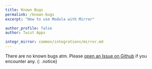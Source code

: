 ```yaml
---
title: Known Bugs
permalink: /known-bugs
excerpt: "How to use Modula with Mirror"

author_profile: false
author: Twist Apps

integr_mirror: common/integrations/mirror.md
---
```


There are no known bugs atm. Please [open an Issue on Github](https://github.com/twistapps/request-for-mirror/issues/new)
if you encounter any.
{: .notice}
